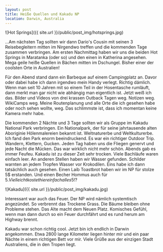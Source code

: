 ```yaml
---
layout: post
title: Heiße Quellen und Kakadu NP
location: Darwin, Australia
---
```


![Hot Springs]({{ site.url }}/public/post_img/hotsprings.jpg)

...Am nächsten Tag sollten wir dann Dario's Cousin mit seinen 3 Reisebegleitern mitten im Nirgendwo treffen und die kommenden Tage zusammen verbringen. Am ersten Nachmittag haben wir uns die beiden Hot Springs in Maratanka (oder so) und den einen in Katherina angesehen. Mega geile heiße Quellen in Bächen mitten im Dschungel. Bisher einer der coolsten Orte in Australien!

Für den Abend stand dann ein Barbeque auf einem Campingplatz an. Davor oder dabei habe ich dann irgendwo mein Handy verlegt. Richtig dämlich. Wenn man seit 10 Jahren mit so einem Teil in der Hosentasche rumläuft, dann merkt man gar nicht wie abhängig man eigentlich ist. Jetzt weiß ich das. Bilder und Videos von drei krassen Outback Tagen weg. Notizen weg. WikiCamps weg. Meine Routenplanung und alle Orte die ich gesehen habe oder noch sehen wollte, weg. Das schlimmste ist, dass ich momentan keine Kamera mehr habe.

Die kommenden 2 Nächte und 3 Tage sollten wir als Gruppe im Kakadu National Park verbringen. Ein Nationalpark, der für seine jahrtausende alten Aboriginie Hölenmalereien bekannt ist. Weltnaturerbe und Weltkulturerbe. Ich fand den Park enorm beeindruckend. Es war ein richtiger Outdoor Trip. Wandern, Klettern, Gucken. Jeden Tag haben uns die Fliegen genervt und jede Nacht die Mücken. Das war wirklich nicht mehr schön. Abends gab es immer Feufeu. Kakadu ist zu dieser Zeit sehr trocken. Viele Bachläufe waren einfach leer. An anderen Stellen haben wir Wasser gefunden. Schilder warnten an jedem Tropfen Wasser vor Krokodilen. Eins habe ich dann tatsächlich auch gesehen. Einen Laib Toastbrot haben wir im NP für stolze 5$ erstanden. Und einen Becher Hommus auch für 5$. Vielleicht kostet hier einfach alles 5$!?

![Kakadu]({{ site.url }}/public/post_img/kakadu.jpg)

Interessant war auch das Feuer. Der NP wird nämlich systemtisch angezündet. So verbrennt das Trockene Grass. Die Bäume bleiben ohne Probleme stehen. Das Alte macht dem Neuen Platz. Komisches Gefühl, wenn man dann durch so ein Feuer durchfährt und es rund herum am Highway brennt.

Kakadu war schon richtig cool. Jetzt bin ich endlich in Darwin angekommen. Etwa 2800 lange Kilometer liegen hinter mir und ein paar Nächte in einem richtigen Bett vor mir. Viele Grüße aus der einzigen Stadt Australiens, die in den Tropen liegt.